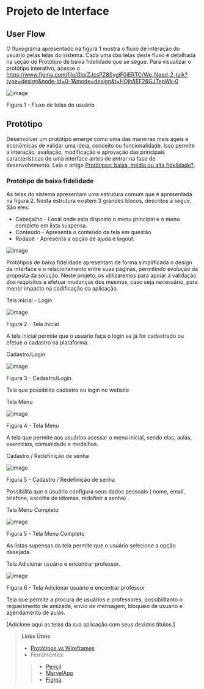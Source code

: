 
# Projeto de Interface


## User Flow

O fluxograma apresentado na figura 1 mostra o fluxo de interação do usuário pelas telas do sistema. Cada uma das telas deste fluxo é detalhada na seção de Protótipo de baixa fidelidade que se segue. Para visualizar o protótipo interativo, acesse o https://www.figma.com/file/0lqrZJcsPZ8SygiF0iERTC/We-Need-2-talk?type=design&node-id=0-1&mode=design&t=HOjh5EF26GJTepWk-0


![image](https://github.com/ICEI-PUC-Minas-PMV-ADS/pmv-ads-2023-2-e1-proj-web-t10-we_need_2_talk/assets/144743654/40c10635-4113-40d9-a01f-c405e3ae9da4)

Figura 1 - Fluxo de telas do usuário

## Protótipo

Desenvolver um protótipo emerge como uma das maneiras mais ágeis e econômicas de validar uma ideia, conceito ou funcionalidade. Isso permite a interação, avaliação, modificação e aprovação das principais características de uma interface antes de entrar na fase de desenvolvimento. Leia o artigo [Protótipos: baixa, média ou alta fidelidade?](https://medium.com/ladies-that-ux-br/prot%C3%B3tipos-baixa-m%C3%A9dia-ou-alta-fidelidade-71d897559135).

### Protótipo de baixa fidelidade

As telas do sistema apresentam uma estrutura comum que é apresentada na figura 2.
Nesta estrutura existem 3 grandes blocos, descritos a seguir, São eles:
<ul>
<li>Cabeçalho - Local onde esta disposto o menu principal e o menu completo em lista suspensa.</li>
<li>Conteúdo - Apresenta o conteúdo da tela em questão</li>
<li>Rodapé - Apresenta a opção de ajuda e logout.</li>
</ul>

![image](https://github.com/ICEI-PUC-Minas-PMV-ADS/pmv-ads-2023-2-e1-proj-web-t10-we_need_2_talk/assets/144743493/d95f2175-668b-46ec-9c38-94717e4b7abb)


Protótipos de baixa fidelidade apresentam de forma simplificada o design da interface e o relacionamento entre suas páginas, permitindo evolução da proposta da solução. Neste projeto, os utilizaremos para apoiar a validação dos requisitos e efetuar mudanças dos mesmos, caso seja necessário, para menor impacto na codificação da aplicação.

Tela inicial - Login

![image](https://github.com/ICEI-PUC-Minas-PMV-ADS/pmv-ads-2023-2-e1-proj-web-t10-we_need_2_talk/assets/146040771/14233946-a029-46c7-9b90-cc06904c37dc)


Figura 2 - Tela inicial 

A tela inicial permite que o usuário faça o login se já for cadastrado ou efetue o cadastro na plataforma.

Cadastro/Login

![image](https://github.com/ICEI-PUC-Minas-PMV-ADS/pmv-ads-2023-2-e1-proj-web-t10-we_need_2_talk/assets/146040771/5ff6935c-9212-48b6-91cd-7f8f5f1835e4)


Figura 3 - Cadastro/Login

Tela que possibilita cadastro ou login no website


Tela Menu

![image](https://github.com/ICEI-PUC-Minas-PMV-ADS/pmv-ads-2023-2-e1-proj-web-t10-we_need_2_talk/assets/144743493/3123b828-9a99-4263-86ca-e68c70c5bf60)

Figura 4 - Tela Menu 

A tela que permite aos usuários acessar o menu inicial, sendo elas, aulas, exercícios, comunidade e medalhas.

Cadastro / Redefinição de senha 

![image](https://github.com/ICEI-PUC-Minas-PMV-ADS/pmv-ads-2023-2-e1-proj-web-t10-we_need_2_talk/assets/144743654/9682063d-9368-43bd-a6c9-9c0514878678)


Figura 5 - Cadastro / Redefinição de senha 

Possibilita que o usuário configura seus dados pessoais ( nome, email, telefone, escolha de idiomas, redefinir a senha) .



Tela Menu Completo 

![image](https://github.com/ICEI-PUC-Minas-PMV-ADS/pmv-ads-2023-2-e1-proj-web-t10-we_need_2_talk/assets/144743654/842320f8-9201-47ab-9d07-deb366b3d61c) 

Figura 5 - Tela Menu Completo

As listas supensas da tela permite que o usuário selecione a opção desejada.

Tela Adicionar usuário e encontrar professor.

![image](https://github.com/ICEI-PUC-Minas-PMV-ADS/pmv-ads-2023-2-e1-proj-web-t10-we_need_2_talk/assets/144743493/608498cc-595f-4178-ab9f-e7d53418399f)

Figura 6 - Tela Adicionar usuário e encontrar professor

Tela que permite a procura de usuários e professores, possibilitanto o requerimento de amizade, envio de mensagem, bloqueio de usuario e agendamento de aulas.


[Adicione aqui as telas da sua aplicação com seus devidos títulos.] 
 
> **Links Úteis**:
> - [Protótipos vs Wireframes](https://www.nngroup.com/videos/prototypes-vs-wireframes-ux-projects/)
>- Ferramentas:
>> - [Pencil](https://pencil.evolus.vn/)
>> - [MarvelApp](https://marvelapp.com/)
>> - [Figma](https://www.figma.com/)



